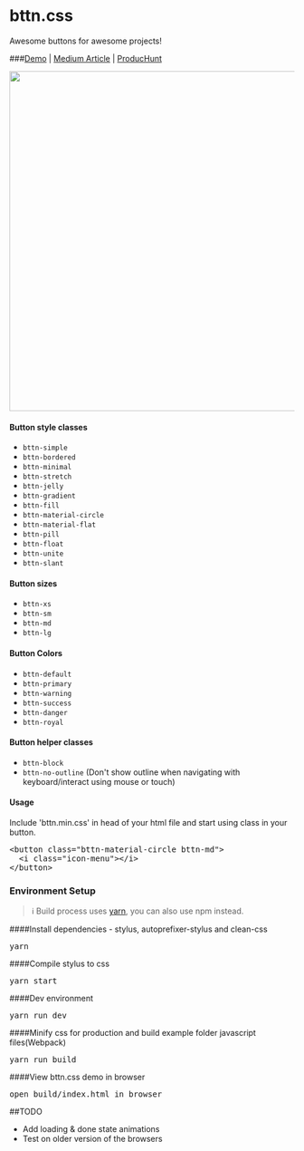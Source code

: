 # bttn.css
Awesome buttons for awesome projects!

###[Demo](https://bttn.surge.sh/) | [Medium Article](https://medium.com/@ganapativs/bttn-css-awesome-buttons-for-awesome-projects-baa2486bcb3d) | [ProducHunt](https://www.producthunt.com/posts/bttn-css)

<img src="http://imgur.com/mqPa6Ac.png" width="600" />

#### Button style classes
- `bttn-simple`
- `bttn-bordered`
- `bttn-minimal`
- `bttn-stretch`
- `bttn-jelly`
- `bttn-gradient`
- `bttn-fill`
- `bttn-material-circle`
- `bttn-material-flat`
- `bttn-pill`
- `bttn-float`
- `bttn-unite`
- `bttn-slant`

#### Button sizes
- `bttn-xs`
- `bttn-sm`
- `bttn-md`
- `bttn-lg`

#### Button Colors
- `bttn-default`
- `bttn-primary`
- `bttn-warning`
- `bttn-success`
- `bttn-danger`
- `bttn-royal`

#### Button helper classes
- `bttn-block`
- `bttn-no-outline` (Don't show outline when navigating with keyboard/interact using mouse or touch)

#### Usage
Include 'bttn.min.css' in head of your html file and start using class in your button.
<pre>
&lt;button class="bttn-material-circle bttn-md"&gt;
  &lt;i class="icon-menu"&gt;&lt;/i&gt;
&lt;/button&gt;
</pre>


### Environment Setup

> :information_source: Build process uses [yarn](https://yarnpkg.com), you can also use npm instead.


####Install dependencies - stylus, autoprefixer-stylus and clean-css
<pre>
yarn
</pre>

####Compile stylus to css
<pre>
yarn start
</pre>

####Dev environment
<pre>
yarn run dev
</pre>

####Minify css for production and build example folder javascript files(Webpack)
<pre>
yarn run build
</pre>

####View bttn.css demo in browser
<pre>
open build/index.html in browser
</pre>

##TODO
- Add loading & done state animations
- Test on older version of the browsers
